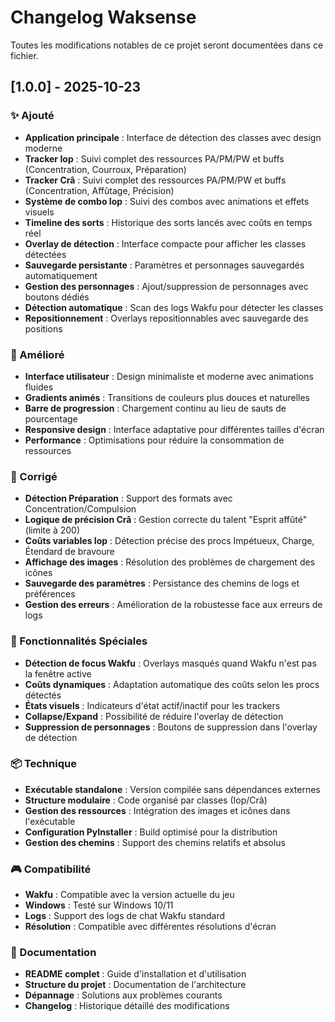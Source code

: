 # Changelog Waksense

Toutes les modifications notables de ce projet seront documentées dans ce fichier.

## [1.0.0] - 2025-10-23

### ✨ Ajouté
- **Application principale** : Interface de détection des classes avec design moderne
- **Tracker Iop** : Suivi complet des ressources PA/PM/PW et buffs (Concentration, Courroux, Préparation)
- **Tracker Crâ** : Suivi complet des ressources PA/PM/PW et buffs (Concentration, Affûtage, Précision)
- **Système de combo Iop** : Suivi des combos avec animations et effets visuels
- **Timeline des sorts** : Historique des sorts lancés avec coûts en temps réel
- **Overlay de détection** : Interface compacte pour afficher les classes détectées
- **Sauvegarde persistante** : Paramètres et personnages sauvegardés automatiquement
- **Gestion des personnages** : Ajout/suppression de personnages avec boutons dédiés
- **Détection automatique** : Scan des logs Wakfu pour détecter les classes
- **Repositionnement** : Overlays repositionnables avec sauvegarde des positions

### 🔧 Amélioré
- **Interface utilisateur** : Design minimaliste et moderne avec animations fluides
- **Gradients animés** : Transitions de couleurs plus douces et naturelles
- **Barre de progression** : Chargement continu au lieu de sauts de pourcentage
- **Responsive design** : Interface adaptative pour différentes tailles d'écran
- **Performance** : Optimisations pour réduire la consommation de ressources

### 🐛 Corrigé
- **Détection Préparation** : Support des formats avec Concentration/Compulsion
- **Logique de précision Crâ** : Gestion correcte du talent "Esprit affûté" (limite à 200)
- **Coûts variables Iop** : Détection précise des procs Impétueux, Charge, Étendard de bravoure
- **Affichage des images** : Résolution des problèmes de chargement des icônes
- **Sauvegarde des paramètres** : Persistance des chemins de logs et préférences
- **Gestion des erreurs** : Amélioration de la robustesse face aux erreurs de logs

### 🎯 Fonctionnalités Spéciales
- **Détection de focus Wakfu** : Overlays masqués quand Wakfu n'est pas la fenêtre active
- **Coûts dynamiques** : Adaptation automatique des coûts selon les procs détectés
- **États visuels** : Indicateurs d'état actif/inactif pour les trackers
- **Collapse/Expand** : Possibilité de réduire l'overlay de détection
- **Suppression de personnages** : Boutons de suppression dans l'overlay de détection

### 📦 Technique
- **Exécutable standalone** : Version compilée sans dépendances externes
- **Structure modulaire** : Code organisé par classes (Iop/Crâ)
- **Gestion des ressources** : Intégration des images et icônes dans l'exécutable
- **Configuration PyInstaller** : Build optimisé pour la distribution
- **Gestion des chemins** : Support des chemins relatifs et absolus

### 🎮 Compatibilité
- **Wakfu** : Compatible avec la version actuelle du jeu
- **Windows** : Testé sur Windows 10/11
- **Logs** : Support des logs de chat Wakfu standard
- **Résolution** : Compatible avec différentes résolutions d'écran

### 📝 Documentation
- **README complet** : Guide d'installation et d'utilisation
- **Structure du projet** : Documentation de l'architecture
- **Dépannage** : Solutions aux problèmes courants
- **Changelog** : Historique détaillé des modifications
